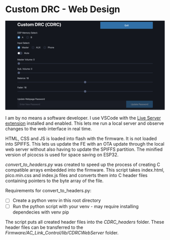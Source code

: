 # Custom DRC - Web Design

![Custom DRC Web Page mainpage](../../Images/CDRC_mainpage.png)

I am by no means a software developer. I use VSCode with the [Live Server extension](https://github.com/ritwickdey/vscode-live-server-plus-plus) installed and enabled. This lets me run a local server and observe changes to the web interface in real time.

HTML, CSS and JS is loaded into flash with the firmware. It is not loaded into SPIFFS. This lets us update the FE with an OTA update through the local web server without also having to update the SPIFFS partition. The minified version of picocss is used for space saving on ESP32.

_convert_to_headers.py_ was created to speed up the process of creating C compatible arrays embedded into the firmware. This script takes index.html, pico.min.css and index.js files and converts them into C header files containing pointers to the byte array of the file.

Requirements for convert_to_headers.py:

- [ ] Create a python venv in this root directory
- [ ] Run the python script with your venv - may require installing dependecies with venv pip

The script puts all created header files into the _CDRC_headers_ folder. These header files can be transferred to the _Firmware/AC_Link_Control/lib/CDRCWebServer_ folder.
